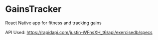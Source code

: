 # GainsTracker

React Native app for fitness and tracking gains

API Used: https://rapidapi.com/justin-WFnsXH_t6/api/exercisedb/specs
